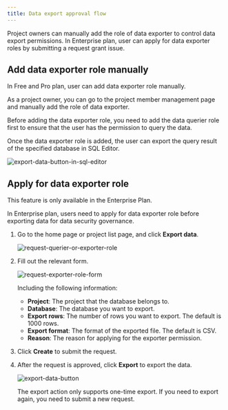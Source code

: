 ```yaml
---
title: Data export approval flow
---
```


Project owners can manually add the role of data exporter to control data export permissions. In Enterprise plan, user can apply for data exporter roles by submitting a request grant issue.

## Add data exporter role manually

In Free and Pro plan, user can add data exporter role manually.

As a project owner, you can go to the project member management page and manually add the role of data exporter.

Before adding the data exporter role, you need to add the data querier role first to ensure that the user has the permission to query the data.

Once the data exporter role is added, the user can export the query result of the specified database in SQL Editor.

![export-data-button-in-sql-editor](/docs/data-query-and-export/export-data-button-in-sql-editor.webp)

## Apply for data exporter role

<HintBlock type="info">

This feature is only available in the Enterprise Plan.

</HintBlock>

In Enterprise plan, users need to apply for data exporter role before exporting data for data security governance.

1. Go to the home page or project list page, and click **Export data**.

   ![request-querier-or-exporter-role](/docs/data-query-and-export/request-querier-or-exporter-role.webp)

2. Fill out the relevant form.

   ![request-exporter-role-form](/docs/data-query-and-export/request-exporter-role-form.webp)

   Including the following information:

   - **Project**: The project that the database belongs to.
   - **Database**: The database you want to export.
   - **Export rows**: The number of rows you want to export. The default is 1000 rows.
   - **Export format**: The format of the exported file. The default is CSV.
   - **Reason**: The reason for applying for the exporter permission.

3. Click **Create** to submit the request.

4. After the request is approved, click **Export** to export the data.

   ![export-data-button](/docs/data-query-and-export/export-data-button.webp)

   The export action only supports one-time export. If you need to export again, you need to submit a new request.
